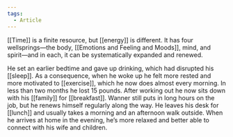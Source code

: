 ```yaml
---
tags:
  - Article
---
```

[[Time]] is a finite resource, but [[energy]] is different. It has four wellsprings—the body, [[Emotions and Feeling and Moods]], mind, and spirit—and in each, it can be systematically expanded and renewed.

He set an earlier bedtime and gave up drinking, which had disrupted his [[sleep]]. 
As a consequence, when he woke up he felt more rested and more motivated to [[exercise]], which he now does almost every morning. In less than two months he lost 15 pounds. 
After working out he now sits down with his [[family]] for [[breakfast]]. 
Wanner still puts in long hours on the job, but he renews himself regularly along the way. 
He leaves his desk for [[lunch]] and usually takes a morning and an afternoon walk outside. 
When he arrives at home in the evening, he’s more relaxed and better able to connect with his wife and children.